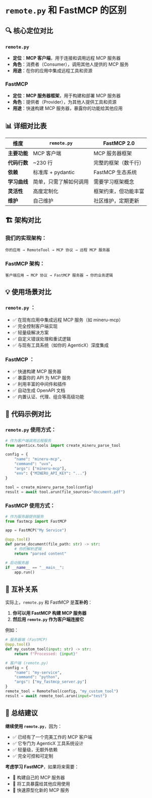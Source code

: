 # `remote.py` 和 FastMCP 的区别

## 🔍 核心定位对比

### `remote.py`
- **定位**：**MCP 客户端**，用于连接和调用远程 MCP 服务器
- **角色**：消费者（Consumer），调用其他人提供的 MCP 服务
- **用途**：在你的应用中集成远程工具和资源

### FastMCP
- **定位**：**MCP 服务器框架**，用于构建和部署 MCP 服务器
- **角色**：提供者（Provider），为其他人提供工具和资源
- **用途**：快速构建 MCP 服务器，暴露你的功能给其他应用

## 📊 详细对比表

| 维度 | `remote.py` | FastMCP 2.0 |
|------|-------------------|-------------|
| **主要功能** | MCP 客户端 | MCP 服务器框架 |
| **代码行数** | ~230 行 | 完整的框架（数千行） |
| **依赖** | 标准库 + pydantic | FastMCP 生态系统 |
| **学习曲线** | 简单，只需了解如何调用 | 需要学习框架概念 |
| **灵活性** | 高度定制化 | 框架约束，但功能丰富 |
| **维护** | 自己维护 | 社区维护，定期更新 |

## 🏗️ 架构对比

### 我们的实现架构：
```
你的应用 → RemoteTool → MCP 协议 → 远程 MCP 服务器
```

### FastMCP 架构：
```
客户端应用 → MCP 协议 → FastMCP 服务器 → 你的业务逻辑
```

## 💡 使用场景对比

### `remote.py` ：
- ✅ 在现有应用中集成远程 MCP 服务（如 mineru-mcp）
- ✅ 完全控制客户端实现
- ✅ 轻量级解决方案
- ✅ 自定义错误处理和重试逻辑
- ✅ 与现有工具系统（如你的 AgenticX）深度集成

### FastMCP ：
- ✅ 快速构建 MCP 服务器
- ✅ 暴露你的 API 为 MCP 服务
- ✅ 利用丰富的中间件和插件
- ✅ 自动生成 OpenAPI 文档
- ✅ 内置认证、代理、组合等高级功能

## 🔧 代码示例对比

### `remote.py` 使用方式：
```python
# 作为客户端调用远程服务
from agenticx.tools import create_mineru_parse_tool

config = {
    "name": "mineru-mcp",
    "command": "uvx",
    "args": ["mineru-mcp"],
    "env": {"MINERU_API_KEY": "..."}
}

tool = create_mineru_parse_tool(config)
result = await tool.arun(file_sources="document.pdf")
```

### FastMCP 使用方式：
```python
# 作为服务器提供服务
from fastmcp import FastMCP

app = FastMCP("My Service")

@app.tool()
def parse_document(file_path: str) -> str:
    # 你的解析逻辑
    return "parsed content"

# 启动服务器
if __name__ == "__main__":
    app.run()
```

## 🤝 互补关系

实际上，`remote.py` 和 FastMCP 是**互补的**：

1. **你可以用 FastMCP 构建 MCP 服务器**
2. **然后用 `remote.py` 作为客户端连接它**

例如：
```python
# 服务器端 (FastMCP)
@app.tool()
def my_custom_tool(input: str) -> str:
    return f"Processed: {input}"

# 客户端 (remote.py)
config = {
    "name": "my-service",
    "command": "python",
    "args": ["my_fastmcp_server.py"]
}
remote_tool = RemoteTool(config, "my_custom_tool")
result = await remote_tool.arun(input="test")
```

## 🎯 总结建议

**继续使用 `remote.py`**，因为：
- ✅ 已经有了一个完美工作的 MCP 客户端
- ✅ 它专门为 AgenticX 工具系统设计
- ✅ 轻量级，无额外依赖
- ✅ 完全可控和可定制

**考虑学习 FastMCP**，如果将来需要：
- 🚀 构建自己的 MCP 服务器
- 🚀 将工具暴露给其他应用使用
- 🚀 快速原型化新的 MCP 服务